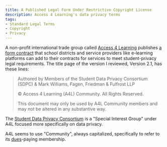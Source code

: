 ```yaml
---
title: A Published Legal Form Under Restrictive Copyright License
description: Access 4 Learning's data privacy terms
tags:
- Standard Legal Terms
- Copyright
- Privacy
---
```


A non-profit international trade group called [Access 4 Learning](https://a4l.org/about-us/) publishes [a form contract](https://privacy.a4l.org/national-dpa/) that school districts and service providers like e-learning platforms can add to their contracts for services to meet student-privacy legal requirements.  The title page of the version I reviewed, Version 2.1, has these lines:

> Authored by Members of the Student Data Privacy Consortium (SDPC) & Mark Williams, Fagen, Friedman & Fulfrost LLP
>
> © Access 4 Learning (A4L) Community. All Rights Reserved.
>
> This document may only be used by A4L Community members and may not be altered in any substantive way.

The [Student Data Privacy Consortium](https://privacy.a4l.org/) is a "Special Interest Group" under A4L focused more specifically on data privacy.

A4L seems to use "Community", always capitalized, specifically to refer to its [dues](https://files.a4l.org/home/Membership/A4L_Community_Membership_Dues_Matrix_May2025.pdf)-paying membership.
